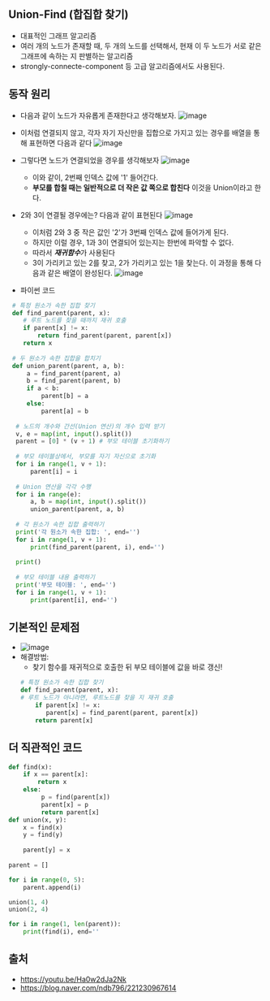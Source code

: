 ## Union-Find (합집합 찾기)
* 대표적인 그래프 알고리즘
* 여러 개의 노드가 존재할 때, 두 개의 노드를 선택해서, 현재 이 두 노드가 서로 같은 그래프에 속하는 지 판별하는 알고리즘
* strongly-connecte-component 등 고급 알고리즘에서도 사용된다.

## 동작 원리
 * 다음과 같이 노드가 자유롭게 존재한다고 생각해보자.
   ![image](https://user-images.githubusercontent.com/98008421/163124222-603e87d5-6daa-4a0a-873a-c85d1a742864.png)
 * 이처럼 연결되지 않고, 각자 자기 자신만을 집합으로 가지고 있는 경우를 배열을 통해 표현하면 다음과 같다
   ![image](https://user-images.githubusercontent.com/98008421/163124566-460355ea-f63c-4733-9064-21fbd0bbf325.png)
 * 그렇다면 노드가 연결되었을 경우를 생각해보자
   ![image](https://user-images.githubusercontent.com/98008421/163124884-74c3ae16-8028-4f37-8b26-1d2ce4c95820.png)
   - 이와 같이, 2번째 인덱스 값에 '1' 들어간다.
   - **부모를 합칠 때는 일반적으로 더 작은 값 쪽으로 합친다** 이것을 Union이라고 한다.
 * 2와 3이 연결될 경우에는? 다음과 같이 표현된다
   ![image](https://user-images.githubusercontent.com/98008421/163125308-e6c3305b-a9be-435e-9d6c-34722176f983.png)
   - 이처럼 2와 3 중 작은 값인 '2'가 3번째 인덱스 값에 들어가게 된다.
   - 하지만 이럴 경우, 1과 3이 연결되어 있는지는 한번에 파악할 수 없다.
   - 따라서 ***재귀함수***가 사용된다
   - 3이 가리키고 있는 2를 찾고, 2가 가리키고 있는 1을 찾는다. 이 과정을 통해 다음과 같은 배열이 완성된다.
 ![image](https://user-images.githubusercontent.com/98008421/163126026-ad32430c-b1dd-4871-b0e5-20a55f8ba370.png)

   
 * 파이썬 코드
```python
 # 특정 원소가 속한 집합 찾기
 def find_parent(parent, x):
    # 루트 노드를 찾을 때까지 재귀 호출
    if parent[x] != x:
        return find_parent(parent, parent[x])
    return x
 
 # 두 원소가 속한 집합을 합치기
 def union_parent(parent, a, b):
     a = find_parent(parent, a)
     b = find_parent(parent, b)
     if a < b:
         parent[b] = a
     else:
         parent[a] = b
  
  # 노드의 개수와 간선(Union 연산)의 개수 입력 받기
  v, e = map(int, input().split())
  parent = [0] * (v + 1) # 부모 테이블 초기화하기
  
  # 부모 테이블상에서, 부모를 자기 자신으로 초기화
  for i in range(1, v + 1):
      parent[i] = i
  
  # Union 연산을 각각 수행
  for i in range(e):
      a, b = map(int, input().split())
      union_parent(parent, a, b)
  
  # 각 원소가 속한 집합 출력하기
  print('각 원소가 속한 집합: ', end='')
  for i in range(1, v + 1):
      print(find_parent(parent, i), end='')
  
  print()
  
  # 부모 테이블 내용 출력하기
  print('부모 테이블: ', end='')
  for i in range(1, v + 1):
      print(parent[i], end='')
```

## 기본적인 문제점
   * ![image](https://user-images.githubusercontent.com/98008421/163128395-69ff99f7-6bb6-4066-8f39-327a7718444b.png)
   * 해결방법:
     - 찾기 함수를 재귀적으로 호출한 뒤 부모 테이블에 값을 바로 갱신!
     ``` python
     # 특정 원소가 속한 집합 찾기
     def find_parent(parent, x):
     # 루트 노드가 아니라면, 루트노드를 찾을 지 재귀 호출
         if parent[x] != x:
            parent[x] = find_parent(parent, parent[x])
         return parent[x]
     ```
 
 ## 더 직관적인 코드
 ```python
 def find(x):
     if x == parent[x]:
         return x
     else:
          p = find(parent[x])
          parent[x] = p
          return parent[x]
 def union(x, y):
     x = find(x)
     y = find(y)
     
     parent[y] = x
     
 parent = []
 
 for i in range(0, 5):
     parent.append(i)
 
 union(1, 4)
 union(2, 4)
 
 for i in range(1, len(parent)):
     print(find(i), end=''
 ```
 
 ## 출처
  + https://youtu.be/Ha0w2dJa2Nk
  + https://blog.naver.com/ndb796/221230967614

